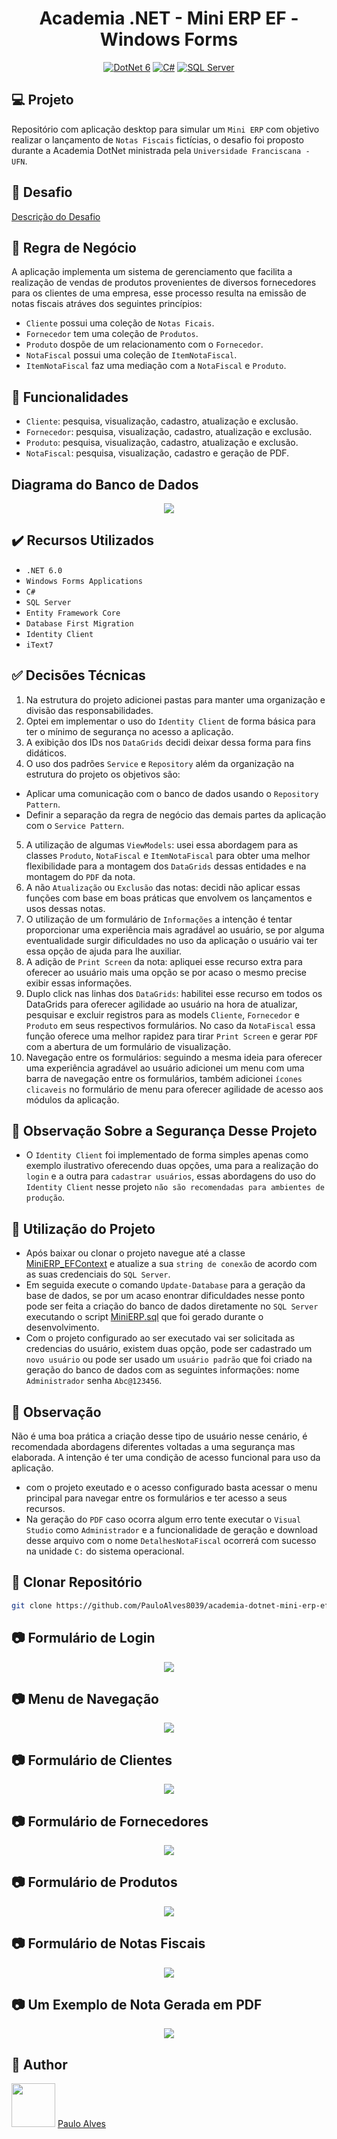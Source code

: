 <h1 align="center">Academia .NET - Mini ERP EF - Windows Forms</h1>

<p align="center">
  <a href="https://learn.microsoft.com/pt-br/dotnet/"><img alt="DotNet 6" src="https://img.shields.io/badge/.NET-5C2D91?logo=.net&logoColor=white&style=for-the-badge" /></a>
  <a href="https://learn.microsoft.com/pt-br/dotnet/csharp/programming-guide/"><img alt="C#" src="https://img.shields.io/badge/C%23-239120?logo=c-sharp&logoColor=white&style=for-the-badge" /></a>
  <a href="https://www.microsoft.com/pt-br/sql-server/sql-server-downloads"><img alt="SQL Server" src="https://img.shields.io/badge/Microsoft%20SQL%20Server-CC2927?style=for-the-badge&logo=microsoft%20sql%20server&logoColor=white" /></a>
</p>

## :computer: Projeto

Repositório com aplicação desktop para simular um `Mini ERP` com objetivo realizar o lançamento de `Notas Fiscais` fictícias, o desafio foi proposto durante a Academia DotNet ministrada pela `Universidade Franciscana - UFN`.

## :page_facing_up: Desafio

[Descrição do Desafio](https://github.com/ricardofrohlich/academia_DotNet_5/blob/main/03-exercicios-e-desafios/13_MiniERP%20com%20Entity.txt)

## :blue_book: Regra de Negócio

A aplicação implementa um sistema de gerenciamento que facilita a realização de vendas de produtos provenientes de diversos fornecedores para os clientes de uma empresa, esse processo resulta na emissão de notas fiscais atráves dos seguintes princípios:

- `Cliente` possui uma coleção de `Notas Ficais`.
- `Fornecedor` tem uma coleção de `Produtos`.
- `Produto` dospõe de um relacionamento com o `Fornecedor`.
- `NotaFiscal` possui uma coleção de `ItemNotaFiscal`.
- `ItemNotaFiscal` faz uma mediação com a `NotaFiscal` e `Produto`.

## :hammer: Funcionalidades

- `Cliente`: pesquisa, visualização, cadastro, atualização e exclusão.
- `Fornecedor`: pesquisa, visualização, cadastro, atualização e exclusão.
- `Produto`: pesquisa, visualização, cadastro, atualização e exclusão.
- `NotaFiscal`: pesquisa, visualização, cadastro e geração de PDF.

## Diagrama do Banco de Dados

<p align="center"> <img src="https://github.com/PauloAlves8039/academia-dotnet-mini-erp-ef/blob/master/src/MiniERP.EF.App/Resources/images/Diagrama-MiniERP.PNG" /></p>

## ✔️ Recursos Utilizados

- ``.NET 6.0``
- ``Windows Forms Applications``
- ``C#``
- ``SQL Server``
- ``Entity Framework Core``
- ``Database First Migration``
- ``Identity Client``
- ``iText7``

## :white_check_mark: Decisões Técnicas

1. Na estrutura do projeto adicionei pastas para manter uma organização e divisão das responsabilidades.
2. Optei em implementar o uso do `Identity Client` de forma básica para ter o mínimo de segurança no acesso a aplicação.
3. A exibição dos IDs nos `DataGrids` decidi deixar dessa forma para fins didáticos.
4. O uso dos padrões `Service` e `Repository` além da organização na estrutura do projeto  os objetivos são:
- Aplicar uma comunicação com o banco de dados usando o `Repository Pattern`.
- Definir a separação da regra de negócio das demais partes da aplicação com o `Service Pattern`.
5. A utilização de algumas `ViewModels`: usei essa abordagem para as classes `Produto`, `NotaFiscal` e `ItemNotaFiscal` para obter uma melhor flexibilidade para a montagem dos `DataGrids` dessas entidades e na montagem do `PDF` da nota.
6. A não `Atualização` ou `Exclusão` das notas: decidi não aplicar essas funções com base em boas práticas que envolvem os lançamentos e usos dessas notas.
7. O utilização de um formulário de `Informações` a intenção é tentar proporcionar uma experiência mais agradável ao usuário, se por alguma eventualidade surgir dificuldades no uso da aplicação o usuário vai ter essa opção de ajuda para lhe auxiliar.
8. A adição de `Print Screen` da nota: apliquei esse recurso extra para oferecer ao usuário mais uma opção se por acaso o mesmo precise exibir essas informações.
9. Duplo click nas linhas dos `DataGrids`: habilitei esse recurso em todos os DataGrids para oferecer agilidade ao usuário na hora de atualizar, pesquisar e excluir registros para as models `Cliente`, `Fornecedor` e `Produto` em seus respectivos formulários. No caso da `NotaFiscal` essa função oferece uma melhor rapidez para tirar `Print Screen` e gerar `PDF` com a abertura de um formulário de visualização.
10. Navegação entre os formulários: seguindo a mesma ideia para oferecer uma experiência agradável ao usuário adicionei um menu com uma barra de navegação entre os formulários, também adicionei `ícones clicaveis` no formulário de menu para oferecer agilidade de acesso aos módulos da aplicação. 

## :eyes: Observação Sobre a Segurança Desse Projeto

- O `Identity Client` foi implementado de forma simples apenas como exemplo ilustrativo oferecendo duas opções, uma para a realização do `login` e a outra para `cadastrar usuários`, essas abordagens do uso do `Identity Client` nesse projeto `não são recomendadas para ambientes de produção`.

## :wrench: Utilização do Projeto

- Após baixar ou clonar o projeto navegue até a classe [MiniERP_EFContext](https://github.com/PauloAlves8039/academia-dotnet-mini-erp-ef/blob/master/src/MiniERP.EF.App/Data/MiniERP_EFContext.cs) e atualize a sua `string de conexão` de acordo com as suas credenciais do `SQL Server`.
- Em seguida execute o comando `Update-Database` para a geração da base de dados, se por um acaso enontrar dificuldades nesse ponto pode ser feita a criação do banco de dados diretamente no `SQL Server` executando o script [MiniERP.sql](https://github.com/PauloAlves8039/academia-dotnet-mini-erp-ef/blob/master/src/MiniERP.EF.App/Data/MiniERP.sql) que foi gerado durante o desenvolvimento.
- Com o projeto configurado ao ser executado vai ser solicitada as credencias do usuário, existem duas opção, pode ser cadastrado um `novo usuário` ou pode ser usado um `usuário padrão` que foi criado na geração do banco de dados com as seguintes informações: nome `Administrador` senha `Abc@123456`.
## :eyes: Observação 

Não é uma boa prática a criação desse tipo de usuário nesse cenário, é recomendada abordagens diferentes voltadas a uma segurança mas elaborada. A intenção é ter uma condição de acesso funcional para uso da aplicação.

- com o projeto exeutado e o acesso configurado basta acessar o menu principal para navegar entre os formulários e ter acesso a seus recursos.
- Na geração do `PDF` caso ocorra algum erro tente executar o `Visual Studio` como `Administrador` e a funcionalidade de geração e download desse arquivo com o nome `DetalhesNotaFiscal` ocorrerá com sucesso na unidade `C:` do sistema operacional. 
 
## :floppy_disk: Clonar Repositório

```bash
git clone https://github.com/PauloAlves8039/academia-dotnet-mini-erp-ef.git
```

## :camera: Formulário de Login

<p align="center"> <img src="https://github.com/PauloAlves8039/academia-dotnet-mini-erp-ef/blob/master/src/MiniERP.EF.App/Resources/images/screenshot1.PNG" /></p>

## :camera: Menu de Navegação

<p align="center"> <img src="https://github.com/PauloAlves8039/academia-dotnet-mini-erp-ef/blob/master/src/MiniERP.EF.App/Resources/images/screenshot2.PNG" /></p>

## :camera: Formulário de Clientes

<p align="center"> <img src="https://github.com/PauloAlves8039/academia-dotnet-mini-erp-ef/blob/master/src/MiniERP.EF.App/Resources/images/screenshot3.PNG" /></p>

## :camera: Formulário de Fornecedores

<p align="center"> <img src="https://github.com/PauloAlves8039/academia-dotnet-mini-erp-ef/blob/master/src/MiniERP.EF.App/Resources/images/screenshot4.PNG" /></p>

## :camera: Formulário de Produtos

<p align="center"> <img src="https://github.com/PauloAlves8039/academia-dotnet-mini-erp-ef/blob/master/src/MiniERP.EF.App/Resources/images/screenshot5.PNG" /></p>

## :camera: Formulário de Notas Fiscais

<p align="center"> <img src="https://github.com/PauloAlves8039/academia-dotnet-mini-erp-ef/blob/master/src/MiniERP.EF.App/Resources/images/screenshot6.PNG" /></p>

## :camera: Um Exemplo de Nota Gerada em PDF

<p align="center"> <img src="https://github.com/PauloAlves8039/academia-dotnet-mini-erp-ef/blob/master/src/MiniERP.EF.App/Resources/images/exemplo-nota.PNG" /></p>

## :boy: Author

<a href="https://github.com/PauloAlves8039"><img src="https://avatars.githubusercontent.com/u/57012714?v=4" width=70></a>
[Paulo Alves](https://github.com/PauloAlves8039)

